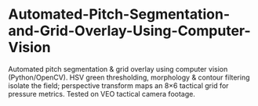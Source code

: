 # Automated-Pitch-Segmentation-and-Grid-Overlay-Using-Computer-Vision
 Automated pitch segmentation &amp; grid overlay using computer vision (Python/OpenCV). HSV green thresholding, morphology &amp; contour filtering isolate the field; perspective transform maps an 8×6 tactical grid for pressure metrics. Tested on VEO tactical camera footage.

